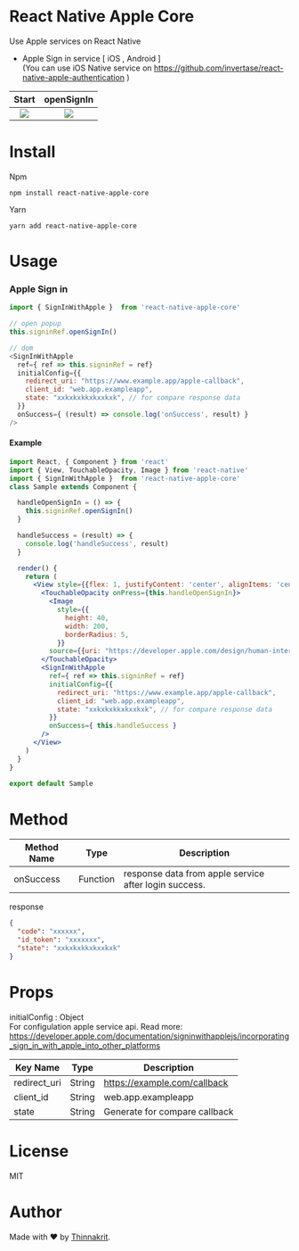 # React Native Apple Core

Use Apple services on React Native

* Apple Sign in service [ iOS , Android ]
 <br /> (You can use iOS Native service on https://github.com/invertase/react-native-apple-authentication )
 

|                                                      Start                                                   |                                                   openSignIn                                                    |
| :--------------------------------------------------------------------------------------------------------------------: | :--------------------------------------------------------------------------------------------------------------------: |
| ![](https://i.imgur.com/IxGPtX7.png) | ![](https://i.imgur.com/OcUvwpW.png) |

# Install
Npm
```npm
npm install react-native-apple-core
```
Yarn
```yarn
yarn add react-native-apple-core
```

# Usage

### Apple Sign in

```javascript
import { SignInWithApple }  from 'react-native-apple-core'

// open popup
this.signinRef.openSignIn()

// dom
<SignInWithApple
  ref={ ref => this.signinRef = ref}
  initialConfig={{
    redirect_uri: "https://www.example.app/apple-callback",
    client_id: "web.app.exampleapp",
    state: "xxkxkxkkxkxxkxk", // for compare response data
  }}
  onSuccess={ (result) => console.log('onSuccess', result) }
/>
```

#### Example
```jsx
import React, { Component } from 'react'
import { View, TouchableOpacity, Image } from 'react-native'
import { SignInWithApple }  from 'react-native-apple-core'
class Sample extends Component {

  handleOpenSignIn = () => {
    this.signinRef.openSignIn()
  }

  handleSuccess = (result) => {
    console.log('handleSuccess', result)
  }

  render() {
    return (
      <View style={{flex: 1, justifyContent: 'center', alignItems: 'center'}}>
        <TouchableOpacity onPress={this.handleOpenSignIn}>
          <Image
            style={{
              height: 40,
              width: 200,
              borderRadius: 5,
            }}
          source={{uri: "https://developer.apple.com/design/human-interface-guidelines/sign-in-with-apple/images/apple-id-sign-in-with_2x.png"}} />
        </TouchableOpacity>
        <SignInWithApple
          ref={ ref => this.signinRef = ref}
          initialConfig={{
            redirect_uri: "https://www.example.app/apple-callback",
            client_id: "web.app.exampleapp",
            state: "xxkxkxkkxkxxkxk", // for compare response data
          }}
          onSuccess={ this.handleSuccess }
        />
      </View>
    )
  }
}

export default Sample
```

# Method
| Method Name | Type        | Description        |
| ----------- | ------------------ |------------------ |
| onSuccess       | Function | response data from apple service after login success. |

response 
```json
{
  "code": "xxxxxx",
  "id_token": "xxxxxxx",
  "state": "xxkxkxkkxkxxkxk"
}

```

# Props
initialConfig : Object
<br />
For configulation apple service api.
Read more: <a href="https://developer.apple.com/documentation/signinwithapplejs/incorporating_sign_in_with_apple_into_other_platforms">https://developer.apple.com/documentation/signinwithapplejs/incorporating_sign_in_with_apple_into_other_platforms</a>

| Key Name        | Type   | Description                  |
| --------------- | ------ |----------------------------  |
| redirect_uri    | String | https://example.com/callback |
| client_id       | String | web.app.exampleapp           |
| state           | String | Generate for compare callback|

# License
MIT

# Author

Made with ❤️ by [Thinnakrit](https://github.com/thinnakrit).

